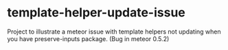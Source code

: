 template-helper-update-issue
============================

Project to illustrate a meteor issue with template helpers not updating when you have preserve-inputs package. (Bug in meteor 0.5.2)
